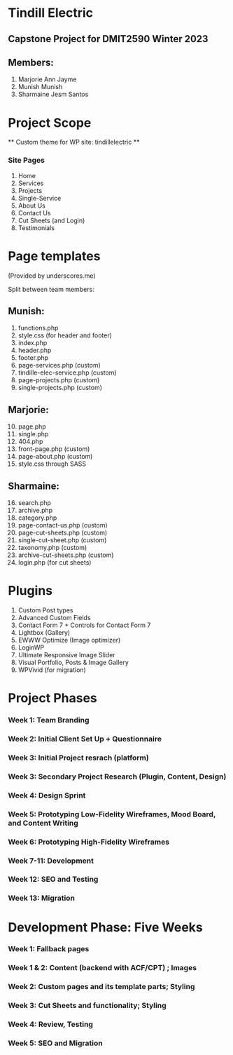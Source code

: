 # Tindill Electric 
## Capstone Project for DMIT2590 Winter 2023

## Members:
1. Marjorie Ann Jayme
2. Munish Munish
3. Sharmaine Jesm Santos

# Project Scope
** Custom theme for WP site: tindillelectric **

### Site Pages
1. Home
2. Services
3. Projects
4. Single-Service
5. About Us
6. Contact Us
7. Cut Sheets (and Login)
8. Testimonials

# Page templates
(Provided by underscores.me)

Split between team members:
## Munish:
1. functions.php
2. style.css (for header and footer)
3. index.php
4. header.php
5. footer.php 
6. page-services.php (custom)
7. tindille-elec-service.php (custom)
8. page-projects.php (custom)
9. single-projects.php (custom)
## Marjorie:
10. page.php
11. single.php
12. 404.php
13. front-page.php (custom)
14. page-about.php (custom)
15. style.css through SASS
## Sharmaine:
16. search.php
17. archive.php
18. category.php
19. page-contact-us.php (custom)
20. page-cut-sheets.php (custom)
21. single-cut-sheet.php (custom)
22. taxonomy.php (custom)
23. archive-cut-sheets.php (custom)
24. login.php (for cut sheets)

# Plugins 
1. Custom Post types
2. Advanced Custom Fields
3. Contact Form 7 + Controls for Contact Form 7
4. Lightbox (Gallery)
5. EWWW Optimize (Image optimizer)
6. LoginWP
7. Ultimate Responsive Image Slider
8. Visual Portfolio, Posts & Image Gallery
9. WPVivid (for migration)

# Project Phases
### Week 1: Team Branding
### Week 2: Initial Client Set Up + Questionnaire
### Week 3: Initial Project resrach (platform)
### Week 3: Secondary Project Research (Plugin, Content, Design)
### Week 4: Design Sprint 
### Week 5: Prototyping Low-Fidelity Wireframes, Mood Board, and Content Writing
### Week 6: Prototyping High-Fidelity Wireframes
### Week 7-11: Development
### Week 12: SEO and Testing
### Week 13: Migration


# Development Phase: Five Weeks
### Week 1:  Fallback pages
### Week 1 & 2:  Content (backend with ACF/CPT) ; Images
### Week 2: Custom pages and its template parts; Styling
### Week 3:  Cut Sheets and functionality; Styling
### Week 4: Review, Testing
### Week 5: SEO and Migration
